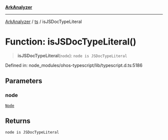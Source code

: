 [**ArkAnalyzer**](../../../../README.md)

***

[ArkAnalyzer](../../../../globals.md) / [ts](../README.md) / isJSDocTypeLiteral

# Function: isJSDocTypeLiteral()

> **isJSDocTypeLiteral**(`node`): `node is JSDocTypeLiteral`

Defined in: node\_modules/ohos-typescript/lib/typescript.d.ts:5186

## Parameters

### node

[`Node`](../interfaces/Node.md)

## Returns

`node is JSDocTypeLiteral`

